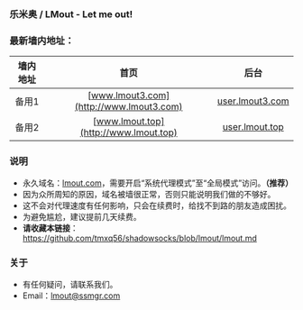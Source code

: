 ### 乐米奥 / LMout - Let me out!
### 最新墙内地址：

| 墙内地址 | 首页 | 后台 |
| :--------: | :-----: | :----: |
| 备用1 | [www.lmout3.com](http://www.lmout3.com) | [user.lmout3.com](http://user.lmout3.com) |
| 备用2 | [www.lmout.top](http://www.lmout.top) | [user.lmout.top](http://user.lmout.top) |

### 说明
- 永久域名：[lmout.com](http://lmout.com)，需要开启“系统代理模式”至“全局模式”访问。**（推荐）**
- 因为众所周知的原因，域名被墙很正常，否则只能说明我们做的不够好。
- 这不会对代理速度有任何影响，只会在续费时，给找不到路的朋友造成困扰。
- 为避免尴尬，建议提前几天续费。
- **请收藏本链接**：<https://github.com/tmxq56/shadowsocks/blob/lmout/lmout.md>
### 关于
- 有任何疑问，请联系我们。
- Email：lmout@ssmgr.com
